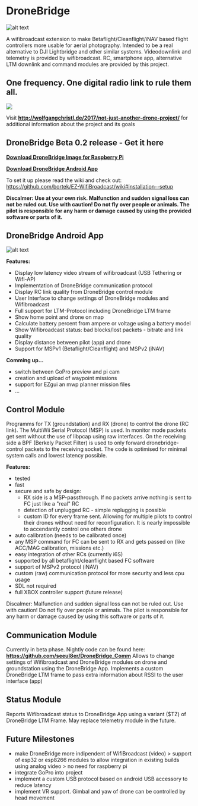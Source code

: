 # DroneBridge
![alt text](https://raw.githubusercontent.com/seeul8er/DroneBridge/master/wiki/DroneBridgeLogo-1_smaller.png)

A wifibroadcast extension to make Betaflight/Cleanflight/iNAV based flight controllers more usable for aerial photography. Intended to be a real alternative to DJI Lightbridge and other similar systems. Videodownlink and telemetry is provided by wifibroadcast. RC, smartphone app, alternative LTM downlink and command modules are provided by this project.

<h2>One frequency. One digital radio link to rule them all.</h2>
<img src="https://github.com/seeul8er/DroneBridge/blob/master/wiki/oneforall.jpg">

Visit <b>http://wolfgangchristl.de/2017/not-just-another-drone-project/</b> for additional information about the project and its goals

<h2>DroneBridge Beta 0.2 release - Get it here</h2>

**[Download DroneBridge Image for Raspberry Pi](https://github.com/seeul8er/DroneBridge/releases/tag/v0.2)**

**[Download DroneBridge Android App](https://forstudents-my.sharepoint.com/personal/ga25puh_forstudents_onmicrosoft_com/_layouts/15/guestaccess.aspx?docid=06b1ff2fa69744f45921789b52f88d853&authkey=AeCN4yiqgmL06Mq-rO1Lz6Y&expiration=2018-01-31T23%3A00%3A00.000Z&e=7422989d8eee49e28a268767350b10b1)**

To set it up please read the wiki and check out: https://github.com/bortek/EZ-WifiBroadcast/wiki#installation--setup


**Discalmer: Use at your own risk. Malfunction and sudden signal loss can not be ruled out. Use with caution! Do not fly over people or animals. The pilot is responsible for any harm or damage caused by using the provided software or parts of it.**

<h2>DroneBridge Android App</h2>

![alt text](https://raw.githubusercontent.com/seeul8er/DroneBridge/master/wiki/dp_app-map-2017-10-29-kleiner.png)

<b>Features:</b>
 - Display low latency video stream of wifibroadcast (USB Tethering or Wifi-AP)
 - Implementation of DroneBridge communication protocol
 - Display RC link quality from DroneBridge control module
 - User Interface to change settings of DroneBridge modules and Wifibroadcast
 - Full support for LTM-Protocol including DroneBridge LTM frame
 - Show home point and drone on map
 - Calculate battery percent from ampere or voltage using a battery model
 - Show Wifibroadcast status: bad blocks/lost packets - bitrate and link quality
 - Display distance between pilot (app) and drone
 - Support for MSPv1 (Betaflight/Cleanflight) and MSPv2 (iNAV)

<b>Comming up...</b>
 - switch between GoPro preview and pi cam
 - creation and upload of waypoint missions
 - support for EZgui an mwp planner mission files
 - ...

<h2>Control Module</h2>

Programms for TX (groundstation) and RX (drone) to control the drone (RC link). The MultiWii Serial Protocol (MSP) is used.
In monitor mode packets get sent without the use of libpcap using raw interfaces. On the receiving side a BPF (Berkely Packet Filter) is used to only forward dronebridge-control packets to the receiving socket. The code is optimised for minimal system calls and lowest latency possible.

<b>Features:</b>
 - tested
 - fast
 - secure and safe by design: 
   - RX side is a MSP-passthrough. If no packets arrive nothing is sent to FC just like a "real" RC
   - detection of unplugged RC - simple replugging is possible
   - custom ID for every frame sent. Allowing for multiple pilots to control their drones without need for reconfiguration. It is nearly impossible to accendantly control one others drone
 - auto calibration (needs to be calibrated once)
 - any MSP command for FC can be sent to RX and gets passed on (like ACC/MAG calibration, missions etc.)
 - easy integration of other RCs (currently i6S)
 - supported by all betaflight/cleanflight based FC software
 - support of MSPv2 protocol (iNAV)
 - custom (raw) communication protocol for more security and less cpu usage
 - SDL not required
 - full XBOX controller support (future release)

Discalmer: Malfunction and sudden signal loss can not be ruled out. Use with caution! Do not fly over people or animals. The pilot is responsible for any harm or damage caused by using this software or parts of it.

<h2>Communication Module</h2>

Currently in beta phase.
Nightly code can be found here: <b>https://github.com/seeul8er/DroneBridge_Comm</b>
Allows to change settings of Wifibroadcast and DroneBridge modules on drone and groundstation using the DroneBridge App.
Implements a custom DroneBridge LTM frame to pass extra information about RSSI to the user interface (app)

<h2>Status Module</h2>
Reports Wifibroadcast status to DroneBridge App using a variant ($TZ) of DroneBridge LTM Frame. May replace telemetry module in the future.


<h2>Future Milestones</h2>

 - make DroneBridge more indipendent of WifiBroadcast (video) > support of esp32 or esp8266 modules to allow integration in existing builds using analog video > no need for raspberry pi
 - integrate GoPro into project
 - implement a custom USB protocol based on android USB accessory to reduce latency
 - implement VR support. Gimbal and yaw of drone can be controlled by head movement
